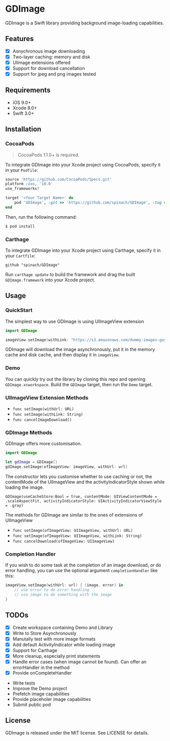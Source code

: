 # GDImage

GDImage is a Swift library providing background image-loading capabilities.

## Features

- [x] Asnychronous image downloading
- [x] Two-layer caching: memory and disk
- [x] UIImage extensions offered
- [x] Support for download cancellation 
- [x] Support for jpeg and png images tested

## Requirements

- iOS 9.0+
- Xcode 8.0+
- Swift 3.0+

## Installation

### CocoaPods

> CocoaPods 1.1.0+ is required.

To integrate GDImage into your Xcode project using CocoaPods, specify it in your `Podfile`:

```ruby
source 'https://github.com/CocoaPods/Specs.git'
platform :ios, '10.0'
use_frameworks!

target '<Your Target Name>' do
    pod 'GDImage', :git => 'https://github.com/spinach/GDImage', :tag => '1.0.6'
end
```

Then, run the following command:

```bash
$ pod install
```

### Carthage


To integrate GDImage into your Xcode project using Carthage, specify it in your `Cartfile`:

```ogdl
github "spinach/GDImage"
```

Run `carthage update` to build the framework and drag the built `GDImage.framework` into your Xcode project.


## Usage

### QuickStart

The simplest way to use GDImage is using UIImageView extension

```swift
import GDImage

imageView.setImage(withLink: "https://s3.amazonaws.com/dummy-images-guy/algolia-logo.jpg")
```
GDImage will download the image asynchronously, put it in the memory cache and disk cache, and then display it in `imageView`.

### Demo
You can quickly try out the library by cloning this repo and opening `GDImage.xcworkspace`. Build the `GDImage` target, then run the `Demo` target.

### UIImageView Extension Methods

- `func setImage(withUrl: URL)`
- `func setImage(withLink: String)`
- `func cancelImageDownload()`

### GDImage Methods

GDImage offers more customisation.

```swift
import GDImage

let gdImage = GDImage()
gdImage.setImage(ofImageView: imageView, withUrl: url)

```
The constructor lets you customise whether to use caching or not, the contentMode of the UIImageView and the activityIndicatorStyle shown while loading the image.

`GDImage(useCacheStore:Bool = true, contentMode: UIViewContentMode = .scaleAspectFit, activityIndicatorStyle: UIActivityIndicatorViewStyle = .gray)`

The methods for GDImage are similar to the ones of extensions of UIImageView

- `func setImage(ofImageView: UIImageView, withUrl: URL)`
- `func setImage(ofImageView: UIImageView, withLink: String)`
- `func cancelDownload(ofImageView: UIImageView)`

### Completion Handler
If you wish to do some task at the completion of an image download, or do error handling, you can use the optional argument `completionHandler` like this:

```swift
imageView.setImage(withUrl: url) { (image, error) in
    // use error to do error handling
    // use image to do something with the image
}

```

## TODOs
- [x] Create workspace containing Demo and Library
- [x] Write to Store Asynchronously
- [x] Manutally test with more image formats
- [x] Add default ActivityIndicator while loading image
- [x] Support for Carthage
- [x] More cleanup, especially print statements
- [x] Handle error cases (when image cannot be found). Can offer an errorHandler in the method
- [x] Provide onCompleteHandler
- Write tests
- Improve the Demo project
- Prefetch image capabilities
- Provide placeholer image capabilities
- Submit public pod

## License

GDImage is released under the MIT license. See LICENSE for details.
